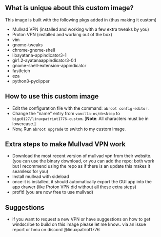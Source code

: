 ## What is unique about this custom image?

This image is built with the following pkgs added in (thus making it custom)

- Mullvad VPN (installed and working with a few extra tweaks by you)
- Proton VPN (installed and working out of the box)
- vim
- gnome-tweaks
- chrome-gnome-shell
- libayatana-appindicator3-1
- gir1.2-ayatanaappindicator3-0.1
- gnome-shell-extension-appindicator
- fastfetch
- eza
- python3-pyclipper


## How to use this custom image

- Edit the configuration file with the command: `abroot config-editor`.
- Change the "name" entry from `vanilla-os/desktop` to `bigc0127/linuxpatriot1776-custom`.  [**Note**: All characters must be in lowercase.]
- Now, Run `abroot upgrade` to switch to my custom image.

## Extra steps to make Mullvad VPN work

- Download the most recent version of mullvad vpn from their website. (you can use the binary download, or you can add the repo; both work but I recommend using the repo as if there is an update this makes it seamless for you)
- Install mullvad with sideload
- once it is installed, it should automatically export the GUI app into the app drawer (like Proton VPN did without all these extra steps)
- profit! (you are now free to use mullvad)

## Suggestions
- if you want to request a new VPN or have suggestions on how to get windscribe to build on this image please let me know.. via an issue report or hmu on discord @linuxpatriot1776
